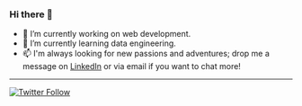 ### Hi there 👋

<!--
**Wathon/Wathon** is a ✨ _special_ ✨ repository because its `README.md` (this file) appears on your GitHub profile.

Here are some ideas to get you started:

- 🔭 I’m currently working on ...
- 🌱 I’m currently learning ...
- 👯 I’m looking to collaborate on ...
- 🤔 I’m looking for help with ...
- 💬 Ask me about ...
- 📫 How to reach me: ...
- 😄 Pronouns: ...
- ⚡ Fun fact: ...
-->

- 🔭 I’m currently working on web development.
- 🌱 I’m currently learning data engineering.
- 📫 I'm always looking for new passions and adventures; drop me a message on [LinkedIn](https://www.linkedin.com/in/wathon-aung-43225b102/) or via email if you want to chat more!
---
[![Twitter Follow](https://img.shields.io/twitter/follow/Wathon_Aung?style=social)](https://twitter.com/Wathon_Aung)
